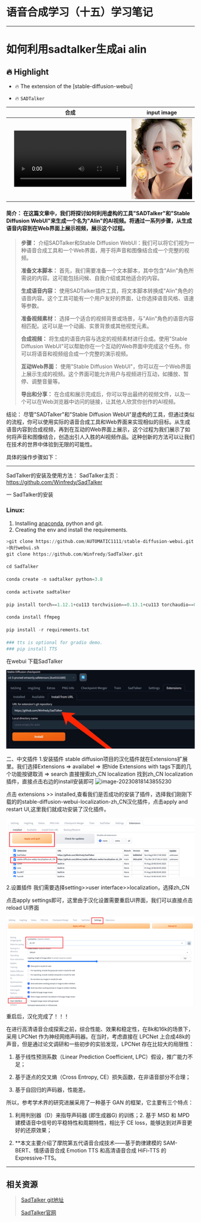 # 语音合成学习（十五）学习笔记

---

# 如何利用sadtalker生成ai alin

## 🔥 Highlight

- 🔥 The extension of the [stable-diffusion-webui] 

- 🔥 `SADTalker` 

|      |                             合成                             |                input image                 |
| :--: | :----------------------------------------------------------: | :----------------------------------------: |
|      | <video  src="https://github.com/alin995/speech_synthesis/assets/74090594/a6be9680-2eec-4855-843e-300288e5695e" type="video/mp4"> </video> | <img src='/img/Wwl.png' width='380'> |



#### **简介： 在这篇文章中，我们将探讨如何利用虚构的工具"SADTalker"和"Stable Diffusion WebUI"来生成一个名为"Alin"的AI视频。将通过一系列步骤，从生成语音内容到在Web界面上展示视频，展示这个过程。**

>**步骤：**
>介绍SADTalker和Stable Diffusion WebUI：我们可以将它们视为一种语音合成工具和一个Web界面，用于将声音和图像结合成一个完整的视频。
>
>**准备文本脚本：** 首先，我们需要准备一个文本脚本，其中包含"Alin"角色所需说的内容。这可能包括问候、自我介绍或其他适合的内容。
>
>**生成语音内容：** 使用SADTalker插件工具，将文本脚本转换成"Alin"角色的语音内容。这个工具可能有一个用户友好的界面，让你选择语音风格、语速等参数。
>
>**准备视频素材：** 选择一个适合的视频背景或场景，与"Alin"角色的语音内容相匹配。这可以是一个动画、实景背景或其他视觉元素。
>
>**合成视频：** 将生成的语音内容与选定的视频素材进行合成。使用"Stable Diffusion WebUI"可以帮助你在一个互动的Web界面中完成这个任务。你可以将语音和视频组合成一个完整的演示视频。
>
>**互动Web界面：** 使用"Stable Diffusion WebUI"，你可以在一个Web界面上展示生成的视频。这个界面可能允许用户与视频进行互动，如播放、暂停、调整音量等。
>
>**导出和分享：** 在合成和展示完成后，你可以导出最终的视频文件，以及一个可以在Web浏览器中访问的链接，让其他人欣赏你创作的AI视频。

结论：
尽管"SADTalker"和"Stable Diffusion WebUI"是虚构的工具，但通过类似的流程，你可以使用实际的语音合成工具和Web界面来实现相似的目标。从生成语音内容到合成视频，再到在互动的Web界面上展示，这个过程为我们展示了如何将声音和图像结合，创造出引人入胜的AI视频作品。这种创新的方法可以让我们在技术的世界中体验到无限的可能性。

具体的操作步骤如下：

---

SadTalker的安装及使用方法：
SadTalker主页：https://github.com/Winfredy/SadTalker 

一 SadTalker的安装

### Linux:

1. Installing [anaconda](https://www.anaconda.com/), python and git.
2. Creating the env and install the requirements.

```python
>git clone https://github.com/AUTOMATIC1111/stable-diffusion-webui.git
>执行webui.sh
git clone https://github.com/Winfredy/SadTalker.git

cd SadTalker 

conda create -n sadtalker python=3.8

conda activate sadtalker

pip install torch==1.12.1+cu113 torchvision==0.13.1+cu113 torchaudio==0.12.1 --extra-index-url https://download.pytorch.org/whl/cu113

conda install ffmpeg

pip install -r requirements.txt

### tts is optional for gradio demo. 
### pip install TTS
```

在webui 下载SadTalker

<img aligin="center" src="/img/searchhttp.png" />



二、中文插件
1.安装插件
stable diffusion项目的汉化插件就在Extensions扩展里。我们选择Extensions => availabel => 把hide Extensions with tags下面的几个功能按键取消 => search 直接搜索zh_CN localization 找到zh_CN localization插件，直接点击右边的install安装即可 ![image-20230818143855230](/Users/wangwenlin/Desktop/img/loadchinese.png)

点击 extensions >> installed,查看我们是否成功的安装了插件，选择我们刚刚下载的的stable-diffusion-webui-localization-zh_CN汉化插件，点击apply and restart UI,这里我们就成功安装了汉化插件。

<img aligin="center" src="/img/anzhuang.png" />

2.设置插件
我们需要选择setting>>user interface>>localization，选择zh_CN

点击apply settings即可，这里由于汉化设置需要重启UI界面，我们可以直接点击reload UI界面

<img aligin="center" src="/img/setting.png" />

重启后，汉化完成了！！！























在进行高清语音合成探索之前，综合性能、效果和稳定性，在8k和16k的场景下，采用 LPCNet 作为神经网络声码器。在当时，考虑直接在 LPCNet 上合成48k的声音，但是通过论文调研和一些初步的实验发现，LPCNet 存在比较大的局限性：

1. 基于线性预测系数（Linear Prediction Coefficient, LPC）假设，推广能力不足；

2. 基于逐点的交叉熵（Cross Entropy, CE）损失函数，在非语音部分不合理；

3. 基于自回归的声码器，性能差。

所以，参考学术界的研究进展采用了一种基于 GAN 的框架，它主要有三个特点：

1. 利用判别器（D）来指导声码器 (即生成器G) 的训练；2. 基于 MSD 和 MPD 建模语音中信号的平稳特性和周期特性，相比于 CE loss，能够达到对声音更好的还原效果；

2. **本文主要介绍了摩院第五代语音合成技术——基于韵律建模的 SAM-BERT、情感语音合成 Emotion TTS 和高清语音合成 HiFi-TTS 的 Expressive-TTS。

---

## 相关资源

> [SadTalker git地址](https://github.com/Winfredy/SadTalker) 
>
> [SadTalker官网](https://github.com/OpenTalker/SadTalker/blob/main/docs/webui_extension.md)


